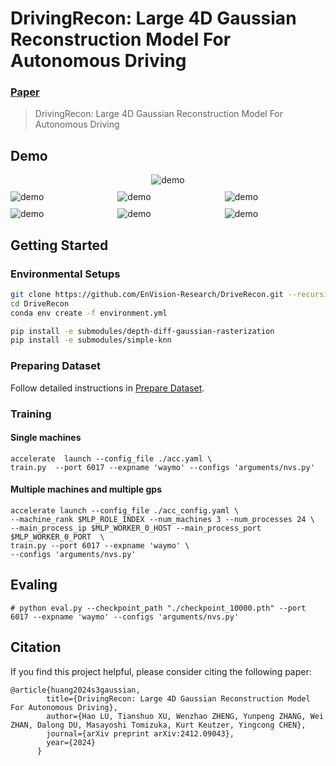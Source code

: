 # DrivingRecon: Large 4D Gaussian Reconstruction Model For Autonomous Driving
### [Paper](https://arxiv.org/abs/2412.09043)  

> DrivingRecon: Large 4D Gaussian Reconstruction Model For Autonomous Driving

## Demo

<div style="display: grid; gap: 10px;">
  <!-- 第一行：单个视频 -->
  <div style="grid-column: 1 / -1; text-align: center;">
    <img src="./assets/s0.gif" alt="demo" style="max-width: 100%; height: auto;">
  </div>

  <!-- 第二行：三个视频 -->
  <div style="display: grid; grid-template-columns: repeat(3, 1fr); gap: 10px;">
    <img src="./assets/s6.gif" alt="demo" style="max-width: 100%; height: auto;">
    <img src="./assets/s7.gif" alt="demo" style="max-width: 100%; height: auto;">
    <img src="./assets/s8.gif" alt="demo" style="max-width: 100%; height: auto;">
  </div>

  <!-- 第三行：三个视频 -->
  <div style="display: grid; grid-template-columns: repeat(3, 1fr); gap: 10px;">
    <img src="./assets/s1.gif" alt="demo" style="max-width: 100%; height: auto;">
    <img src="./assets/s4.gif" alt="demo" style="max-width: 100%; height: auto;">
    <img src="./assets/s5.gif" alt="demo" style="max-width: 100%; height: auto;">
  </div>
</div>


## Getting Started

### Environmental Setups

```bash
git clone https://github.com/EnVision-Research/DriveRecon.git --recursive
cd DriveRecon
conda env create -f environment.yml

pip install -e submodules/depth-diff-gaussian-rasterization
pip install -e submodules/simple-knn
```

### Preparing Dataset
Follow detailed instructions in [Prepare Dataset](docs/prepare_data.md). 


### Training

#### Single machines
```
accelerate  launch --config_file ./acc.yaml \
train.py  --port 6017 --expname 'waymo' --configs 'arguments/nvs.py'
```


#### Multiple machines and multiple gps
```
accelerate launch --config_file ./acc_config.yaml \
--machine_rank $MLP_ROLE_INDEX --num_machines 3 --num_processes 24 \
--main_process_ip $MLP_WORKER_0_HOST --main_process_port $MLP_WORKER_0_PORT  \
train.py --port 6017 --expname 'waymo' \
--configs 'arguments/nvs.py'
```

## Evaling 
```
# python eval.py --checkpoint_path "./checkpoint_10000.pth" --port 6017 --expname 'waymo' --configs 'arguments/nvs.py'
```


## Citation

If you find this project helpful, please consider citing the following paper:
```
@article{huang2024s3gaussian,
        title={DrivingRecon: Large 4D Gaussian Reconstruction Model For Autonomous Driving},
        author={Hao LU, Tianshuo XU, Wenzhao ZHENG, Yunpeng ZHANG, Wei ZHAN, Dalong DU, Masayoshi Tomizuka, Kurt Keutzer, Yingcong CHEN},
        journal={arXiv preprint arXiv:2412.09043},
        year={2024}
      }
```
